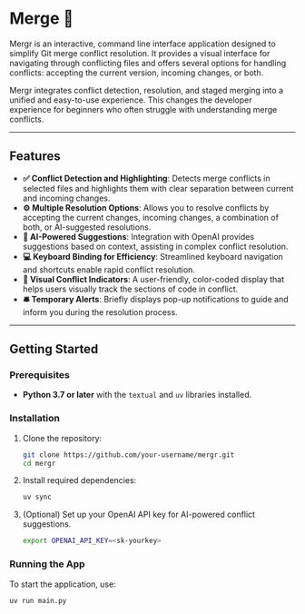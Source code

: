 # Merge 🍒

Mergr is an interactive, command line interface application designed to simplify Git merge conflict resolution. It provides a visual interface for navigating through conflicting files and offers several options for handling conflicts: accepting the current version, incoming changes, or both.

Mergr integrates conflict detection, resolution, and staged merging into a unified and easy-to-use experience. This changes the developer experience for beginners who often struggle with understanding merge conflicts.

---

## Features

- **✅ Conflict Detection and Highlighting**: Detects merge conflicts in selected files and highlights them with clear separation between current and incoming changes.
- **⚙️ Multiple Resolution Options**: Allows you to resolve conflicts by accepting the current changes, incoming changes, a combination of both, or AI-suggested resolutions.
- **🤖 AI-Powered Suggestions**: Integration with OpenAI provides suggestions based on context, assisting in complex conflict resolution.
- **💻 Keyboard Binding for Efficiency**: Streamlined keyboard navigation and shortcuts enable rapid conflict resolution.
- **🤩 Visual Conflict Indicators**: A user-friendly, color-coded display that helps users visually track the sections of code in conflict.
- **🛎️ Temporary Alerts**: Briefly displays pop-up notifications to guide and inform you during the resolution process.

---

## Getting Started

### Prerequisites

- **Python 3.7 or later** with the `textual` and `uv` libraries installed.

### Installation

1. Clone the repository:

   ```bash
   git clone https://github.com/your-username/mergr.git
   cd mergr
   ```

2. Install required dependencies:

   ```bash
   uv sync
   ```

3. (Optional) Set up your OpenAI API key for AI-powered conflict suggestions.

   ```bash
   export OPENAI_API_KEY=<sk-yourkey>
   ```

### Running the App

To start the application, use:

   ```bash
   uv run main.py
   ```
